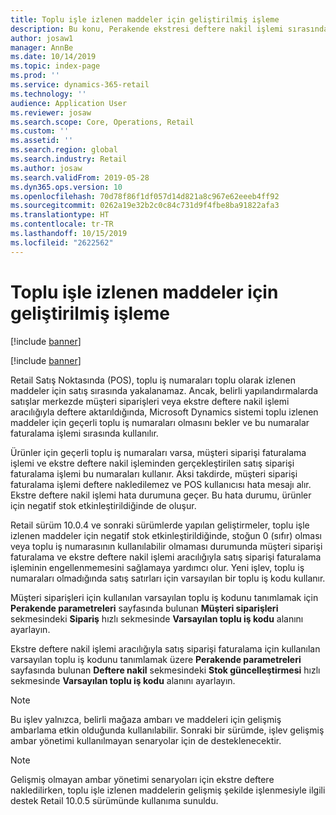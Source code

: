 ```yaml
---
title: Toplu işle izlenen maddeler için geliştirilmiş işleme
description: Bu konu, Perakende ekstresi deftere nakil işlemi sırasında toplu olarak izlenen maddeler için toplu işlerin işlenmesine yönelik yapılan geliştirmeleri açıklamaktadır.
author: josaw1
manager: AnnBe
ms.date: 10/14/2019
ms.topic: index-page
ms.prod: ''
ms.service: dynamics-365-retail
ms.technology: ''
audience: Application User
ms.reviewer: josaw
ms.search.scope: Core, Operations, Retail
ms.custom: ''
ms.assetid: ''
ms.search.region: global
ms.search.industry: Retail
ms.author: josaw
ms.search.validFrom: 2019-05-28
ms.dyn365.ops.version: 10
ms.openlocfilehash: 70d78f86f1df057d14d821a8c967e62eeeb4ff92
ms.sourcegitcommit: 0262a19e32b2c0c84c731d9f4fbe8ba91822afa3
ms.translationtype: HT
ms.contentlocale: tr-TR
ms.lasthandoff: 10/15/2019
ms.locfileid: "2622562"
---
```

# <a name="improved-handling-of-batch-tracked-items"></a>Toplu işle izlenen maddeler için geliştirilmiş işleme


[!include [banner](includes/banner.md)]

[!include [banner](includes/preview-banner.md)]


Retail Satış Noktasında (POS), toplu iş numaraları toplu olarak izlenen maddeler için satış sırasında yakalanamaz. Ancak, belirli yapılandırmalarda satışlar merkezde müşteri siparişleri veya ekstre deftere nakil işlemi aracılığıyla deftere aktarıldığında, Microsoft Dynamics sistemi toplu izlenen maddeler için geçerli toplu iş numaraları olmasını bekler ve bu numaralar faturalama işlemi sırasında kullanılır.

Ürünler için geçerli toplu iş numaraları varsa, müşteri siparişi faturalama işlemi ve ekstre deftere nakil işleminden gerçekleştirilen satış siparişi faturalama işlemi bu numaraları kullanır. Aksi takdirde, müşteri siparişi faturalama işlemi deftere nakledilemez ve POS kullanıcısı hata mesajı alır. Ekstre deftere nakil işlemi hata durumuna geçer. Bu hata durumu, ürünler için negatif stok etkinleştirildiğinde de oluşur.

Retail sürüm 10.0.4 ve sonraki sürümlerde yapılan geliştirmeler, toplu işle izlenen maddeler için negatif stok etkinleştirildiğinde, stoğun 0 (sıfır) olması veya toplu iş numarasının kullanılabilir olmaması durumunda müşteri siparişi faturalama ve ekstre deftere nakil işlemi aracılığıyla satış siparişi faturalama işleminin engellenmemesini sağlamaya yardımcı olur. Yeni işlev, toplu iş numaraları olmadığında satış satırları için varsayılan bir toplu iş kodu kullanır.

Müşteri siparişleri için kullanılan varsayılan toplu iş kodunu tanımlamak için **Perakende parametreleri** sayfasında bulunan **Müşteri siparişleri** sekmesindeki **Sipariş** hızlı sekmesinde **Varsayılan toplu iş kodu** alanını ayarlayın.

Ekstre deftere nakil işlemi aracılığıyla satış siparişi faturalama için kullanılan varsayılan toplu iş kodunu tanımlamak üzere **Perakende parametreleri** sayfasında bulunan **Deftere nakil** sekmesindeki **Stok güncelleştirmesi** hızlı sekmesinde **Varsayılan toplu iş kodu** alanını ayarlayın.

> [!NOTE]
> Bu işlev yalnızca, belirli mağaza ambarı ve maddeleri için gelişmiş ambarlama etkin olduğunda kullanılabilir. Sonraki bir sürümde, işlev gelişmiş ambar yönetimi kullanılmayan senaryolar için de desteklenecektir.

> [!NOTE]
> Gelişmiş olmayan ambar yönetimi senaryoları için ekstre deftere nakledilirken, toplu işle izlenen maddelerin gelişmiş şekilde işlenmesiyle ilgili destek Retail 10.0.5 sürümünde kullanıma sunuldu.
